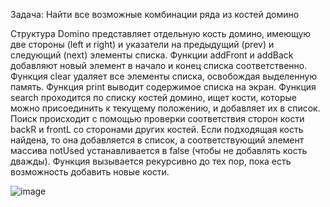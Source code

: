 Задача: Найти все возможные комбинации ряда из костей домино

Структура Domino представляет отдельную кость домино, имеющую две
стороны (left и right) и указатели на предыдущий (prev) и следующий (next)
элементы списка. Функции addFront и addBack добавляют новый элемент в
начало и конец списка соответственно. Функция clear удаляет все элементы
списка, освобождая выделенную память. Функция print выводит содержимое
списка на экран. Функция search проходится по списку костей домино, ищет
кости, которые можно присоединить к текущему положению, и добавляет их
в список. Поиск происходит с помощью проверки соответствия сторон кости
backR и frontL со сторонами других костей. Если подходящая кость найдена,
то она добавляется в список, а соответствующий элемент массива notUsed
устанавливается в false (чтобы не добавлять кость дважды). Функция
вызывается рекурсивно до тех пор, пока есть возможность добавить новые
кости.

![image](https://github.com/ovch1nn1kovden1s/AllPosDomino/assets/110982085/19134fac-c741-4f8b-9b05-e53828654b5c)

